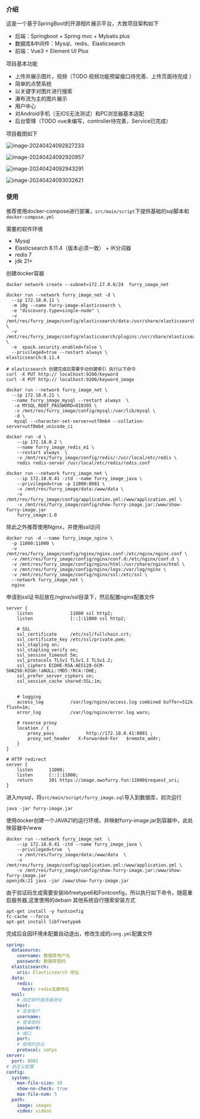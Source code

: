 ### 介绍

这是一个基于SpringBoot的开源相片展示平台，大致项目架构如下

- 后端：Springboot + Spring mvc + Mybatis plus
- 数据库&中间件：Mysql、redis、Elasticsearch
- 前端：Vue3 + Element UI Plus

项目基本功能

- 上传并展示图片，视频（TODO 视频功能预留接口待完善、上传页面待完成 ）
- 简单的点赞系统
- 以关键字对图片进行搜索
- 瀑布流为主的图片展示
- 用户中心
- 对Android手机（无IOS无法测试）和PC浏览器基本适配
- 后台管理（TODO vue未编写，controller待完善，Service已完成）

项目截图如下

![image-20240424092827233](./media/image-20240424092827233.png)

![image-20240424092920957](./media/image-20240424092920957.png)

![image-20240424092943291](./media/image-20240424092943291.png)

![image-20240424093032621](./media/image-20240424093032621.png)

### 使用

推荐使用docker-compose进行部署，`src/main/script`下提供基础的sql脚本和`docker-compose.yml`

需要的软件环境

- Mysql
- Elasticsearch 8.11.4（版本必须一致） + IK分词器
- redis 7
- jdk 21+

创建docker容器

```shell
docker network create --subnet=172.17.0.0/24  furry_image_net

docker run --network furry_image_net -d \
  --ip 172.18.0.11 \
  -m 10g --name furry-image-elasticsearch \
  -e "discovery.type=single-node" \
  -v /mnt/res/furry_image/config/elasticsearch/data:/usr/share/elasticsearch/data \
  -v /mnt/res/furry_image/config/elasticsearch/plugins:/usr/share/elasticsearch/plugins \
  -e  xpack.security.enabled=false \
  --privileged=true --restart always \
elasticsearch:8.11.4

# elasticsearch 创建完成后需要手动创建索引 执行以下命令
curl -X PUT http:// localhost:9200/keyword
curl -X PUT http:// localhost:9200/keyword_image

docker run --network furry_image_net \
  --ip 172.18.0.21 \
  --name furry_image_mysql --restart always  \
   -e MYSQL_ROOT_PASSWORD=010305 \
   -v /mnt/res/furry_image/config/mysql:/var/lib/mysql \
   -d \
   mysql --character-set-server=utf8mb4 --collation-server=utf8mb4_unicode_ci
   
docker run -d \
    --ip 172.18.0.2 \
    --name furry_image_redis_m1 \
    --restart always  \
    -v /mnt/res/furry_image/config/redis/:/usr/local/etc/redis \
    redis redis-server /usr/local/etc/redis/redis.conf   
    
docker run --network furry_image_net \
    --ip 172.18.0.41 -itd --name furry_image_java \
    --privileged=true -p 11000:8081 \
    -v /mnt/res/furry_image/data:/www/data \
    -v /mnt/res/furry_image/config/application.yml:/www/application.yml \
    -v /mnt/res/furry_image/config/show-furry-image.jar:/www/show-furry-image.jar
    furry_image:1.0
```

除此之外推荐使用Nginx，并使用ssl访问

```shell
docker run -d --name furry_image_nginx \
  -p 11000:11000 \
  -v /mnt/res/furry_image/config/nginx/nginx.conf:/etc/nginx/nginx.conf \
  -v /mnt/res/furry_image/config/nginx/conf.d:/etc/nginx/conf.d \
  -v /mnt/res/furry_image/config/nginx/html:/usr/share/nginx/html \
  -v /mnt/res/furry_image/config/nginx/logs:/var/log/nginx \
  -v /mnt/res/furry_image/config/nginx/ssl:/etc/ssl \
  --network furry_image_net \
  nginx
```

申请到ssl证书后放在/nginx/ssl目录下，然后配置nginx配置文件

```nginx
server {
    listen              11000 ssl http2;
    listen              [::]:11000 ssl http2;

    # SSL
    ssl_certificate     /etc/ssl/fullchain.crt;
    ssl_certificate_key /etc/ssl/private.pem;
    ssl_stapling on;
    ssl_stapling_verify on;
    ssl_session_timeout 5m;
    ssl_protocols TLSv1 TLSv1.1 TLSv1.2;  
    ssl_ciphers ECDHE-RSA-AES128-GCM-SHA256:HIGH:!aNULL:!MD5:!RC4:!DHE; 
    ssl_prefer_server_ciphers on;
	ssl_session_cache shared:SSL:1m;


    # logging
    access_log          /var/log/nginx/access.log combined buffer=512k flush=1m;
    error_log           /var/log/nginx/error.log warn;

    # reverse proxy
    location / {
        proxy_pass            http://172.18.0.41:8081 ;
		proxy_set_header   X-Forwarded-For   $remote_addr;
    }
}

# HTTP redirect
server {
    listen      11000;
    listen      [::]:11000;
    return      301 https://image.owofurry.fun:11000$request_uri;
}
```

进入mysql，将`src/main/script/furry_image.sql`导入到数据库，初次运行

```
java -jar furry-image.jar
```

使用docker创建一个JAVA21的运行环境，并映射furry-image.jar到容器中，此处映容器中/www

```shell
docker run --network furry_image_net  \
    --ip 172.18.0.41 -itd --name furry_image_java \
    --privileged=true  \
    -v /mnt/res/furry_image/data:/www/data  \
    -v /mnt/res/furry_image/config/application.yml:/www/application.yml \
    -v /mnt/res/furry_image/config/show-furry-image.jar:/www/show-furry-image.jar 
openjdk:21 java -jar /www/show-furry-image.jar
```

由于验证码生成需要安装libfreetype6和Fontconfig，所以执行如下命令，随扈重启服务器,这里使用的debain
其他系统自行搜索安装方式

```shell
apt-get install -y fontconfig
fc-cache --force
apt-get install libfreetype6
```

完成后会因环境未配置自动退出，修改生成的`cong.yml`配置文件

```yml
spring:
  datasource:
    username: 数据库用户名
    password: 数据库密码
  elasticsearch:
    uris: Elasticsearch 地址
  data:
    redis:
      host: redis连接地址
  mail:
    # 指定邮件服务器地址
    host:
    # 登录账户
    username:
    # 登录密码
    password:
    # 端口
    port:
    # 使用的协议
    protocol: smtps
server:
  port: 8081
# 自定义配置
config:
  system:
    max-file-size: 10
    show-no-check: true
    max-file-num: 5
  path:
    image: images
    video: videos
```

